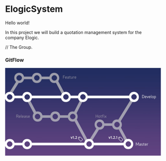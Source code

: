 # ElogicSystem

Hello world! 

In this project we will build a quotation management system for the company Elogic. 

// The Group. 

### GitFlow

![Alt text](/GitFlowMethod.png)


